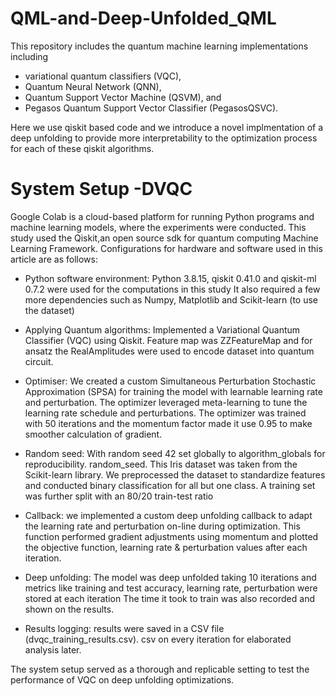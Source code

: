 # QML-and-Deep-Unfolded_QML

This repository includes the quantum machine learning implementations including 
- variational quantum classifiers (VQC), 
- Quantum Neural Network (QNN), 
- Quantum Support Vector Machine (QSVM), and 
- Pegasos Quantum Support Vector Classifier (PegasosQSVC).

Here we use qiskit based code and we introduce a novel implmentation of a deep unfolding to provide more interpretability to the optimization process for each of these qiskit algorithms. 


# System Setup -DVQC
Google Colab is a cloud-based platform for running Python programs and machine learning models, where the experiments were conducted. This study used the Qiskit,an open source sdk for quantum computing Machine Learning Framework. Configurations for hardware and software used in this article are as follows:

- Python software environment: Python 3.8.15, qiskit 0.41.0 and qiskit-ml 0.7.2 were used for the computations in this study It also required a few more dependencies such as Numpy, Matplotlib and Scikit-learn (to use the dataset)

- Applying Quantum algorithms: Implemented a Variational Quantum Classifier (VQC) using Qiskit. Feature map was ZZFeatureMap and for ansatz the RealAmplitudes were used to encode dataset into quantum circuit.

- Optimiser: We created a custom Simultaneous Perturbation Stochastic Approximation (SPSA) for training the model with learnable learning rate and perturbation. The optimizer leveraged meta-learning to tune the learning rate schedule and perturbations. The optimizer was trained with 50 iterations and the momentum factor made it use 0.95 to make smoother calculation of gradient.

- Random seed: With random seed 42 set globally to algorithm_globals for reproducibility. random_seed.
This Iris dataset was taken from the Scikit-learn library. We preprocessed the dataset to standardize features and conducted binary classification for all but one class. A training set was further split with an 80/20 train-test ratio

- Callback: we implemented a custom deep unfolding callback to adapt the learning rate and perturbation on-line during optimization. This function performed gradient adjustments using momentum and plotted the objective function, learning rate & perturbation values after each iteration.

- Deep unfolding: The model was deep unfolded taking 10 iterations and metrics like training and test accuracy, learning rate, perturbation were stored at each iteration The time it took to train was also recorded and shown on the results.

- Results logging: results were saved in a CSV file (dvqc_training_results.csv). csv on every iteration for elaborated analysis later.

The system setup served as a thorough and replicable setting to test the performance of VQC on deep unfolding optimizations.
